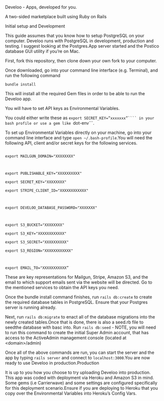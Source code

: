 Develoo - Apps, developed for you.

A two-sided marketplace built using Ruby on Rails

  

Initial setup and Development

  

This guide assumes that you know how to setup PostgreSQL on your computer. Develoo runs with PostgreSQL in development, production and testing. I suggest looking at the Postgres.App server started and the Postico database GUI utility if you’re on Mac.

First, fork this repository, then clone down your own fork to your computer.

Once downloaded, go into your command line interface (e.g. Terminal), and run the following command

```bundle install```

  

This will install all the required Gem files in order to be able to run the Develoo app.

You will have to set API keys as Environmental Variables.

You could either write these as ```export SECRET_KEY=”xxxxxxx”```` in your bash profile or use a gem like ```dot-env```.

To set up Environmental Variables directly on your machine, go into your command line interface and type ```open ~/.bash-profile```.You will need the following API, client and/or secret keys for the following services.

  

```export MAILGUN_API_KEY="XXXXXXXXXXXX"

export MAILGUN_DOMAIN="XXXXXXXX"

  

export PUBLISHABLE_KEY="XXXXXXXXXX"

export SECRET_KEY="XXXXXXXX"

export STRIPE_CLIENT_ID="XXXXXXXXXXXX"

  

export DEVELOO_DATABASE_PASSWORD="XXXXXXX"

  

export S3_BUCKET="XXXXXXXX"

export S3_KEY="XXXXXXXXXXXX"

export S3_SECRET="XXXXXXXXXX"

export S3_REGION="XXXXXXXXXXXX"

  

export EMAIL_TO="XXXXXXXXXXX”

```

These are key representations for Mailgun, Stripe, Amazon S3, and the email to which support emails sent via the website will be directed. Go to the mentioned services to obtain the API keys you need.

  
  

Once the bundle install command finishes, run ```rails db:create``` to create the required database tables in PostgreSQL. Ensure that your Postgres server is running already.

  

Next, run ```rails db:migrate``` to enact all of the database migrations into the newly created tables.Once that is done, there is also a seed.rb file to seedthe database with basc into. Run ```rails db:seed```  - NOTE, you will need to run this command to create the initial Super Admin account, that has access to the ActiveAdmin management console (located at &lt;domain&gt;/admin)

Once all of the above commands are run, you can start the server and the app by typing ```rails server``` and connect to ```localhost:3000```.You are now ready to use Develoo in production.Production

  

It is up to you how you choose to try uploading Develoo into production. This app was coded with deployment via Heroku and Amazon S3 in mind. Some gems (i.e Carrierwave) and some settings are configured specifically for this deployment scenario.Ensure if you are deploying to Heroku that you copy over the Environmental Variables into Heroku’s Config Vars.
